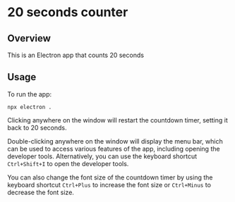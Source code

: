 # 20 seconds counter

## Overview

This is an Electron app that counts 20 seconds

## Usage

To run the app:

```
npx electron .
```


Clicking anywhere on the window will restart the countdown timer, setting it back to 20 seconds.

Double-clicking anywhere on the window will display the menu bar, which can be used to access various features of the app, including opening the developer tools. Alternatively, you can use the keyboard shortcut `Ctrl+Shift+I` to open the developer tools.

You can also change the font size of the countdown timer by using the keyboard shortcut `Ctrl+Plus` to increase the font size or `Ctrl+Minus` to decrease the font size.
